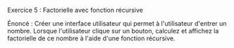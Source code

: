 Exercice 5 : Factorielle avec fonction récursive

Énoncé :
Créer une interface utilisateur qui permet à l'utilisateur d'entrer un nombre. Lorsque l'utilisateur clique sur un bouton, calculez et affichez la factorielle de ce nombre à l'aide d'une fonction récursive.